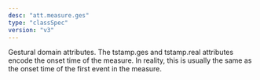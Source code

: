 ```yaml
---
desc: "att.measure.ges"
type: "classSpec"
version: "v3"
---
```


Gestural domain attributes. The tstamp.ges and tstamp.real attributes encode the onset
time of the measure. In reality, this is usually the same as the onset time of the
first
event in the measure.